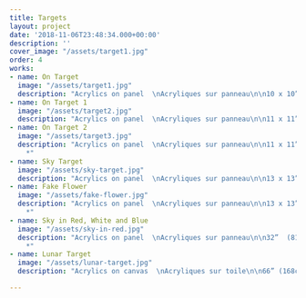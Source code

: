```yaml
---
title: Targets
layout: project
date: '2018-11-06T23:48:34.000+00:00'
description: ''
cover_image: "/assets/target1.jpg"
order: 4
works:
- name: On Target
  image: "/assets/target1.jpg"
  description: "Acrylics on panel  \nAcryliques sur panneau\n\n10 x 10” (25 x 25cm)\n\n2016"
- name: On Target 1
  image: "/assets/target2.jpg"
  description: "Acrylics on panel  \nAcryliques sur panneau\n\n11 x 11”  (25 x 25cm)\n\n2017"
- name: On Target 2
  image: "/assets/target3.jpg"
  description: "Acrylics on panel  \nAcryliques sur panneau\n\n11 x 11”  (25 x 25cm)\n\n2017
    *"
- name: Sky Target
  image: "/assets/sky-target.jpg"
  description: "Acrylics on panel  \nAcryliques sur panneau\n\n13 x 13”  (25 x 25cm)\n\n2017"
- name: Fake Flower
  image: "/assets/fake-flower.jpg"
  description: "Acrylics on panel  \nAcryliques sur panneau\n\n13 x 13”  (25 x 25cm)\n\n2017
    *"
- name: Sky in Red, White and Blue
  image: "/assets/sky-in-red.jpg"
  description: "Acrylics on panel  \nAcryliques sur panneau\n\n32”  (81cm)\n\n2017
    *"
- name: Lunar Target
  image: "/assets/lunar-target.jpg"
  description: "Acrylics on canvas  \nAcryliques sur toile\n\n66” (168cm)\n\n2018"

---
```

